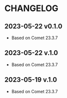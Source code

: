 # CHANGELOG

## 2023-05-22 v0.1.0

- Based on Comet 23.3.7

## 2023-05-22 v.1.0

- Based on Comet 23.3.7

## 2023-05-19 v.1.0

- Based on Comet 23.3.7

